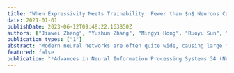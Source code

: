 ```yaml
---
title: "When Expressivity Meets Trainability: Fewer than $n$ Neurons Can Work"
date: 2021-01-01
publishDate: 2023-06-12T09:48:22.163850Z
authors: ["Jiawei Zhang", "Yushun Zhang", "Mingyi Hong", "Ruoyu Sun", "Zhi-Quan Luo"]
publication_types: ["1"]
abstract: "Modern neural networks are often quite wide, causing large memory and computation costs. It is thus of great interest to train a narrower network. However, training narrow neural nets remains a challenging task. We ask two theoretical questions: Can narrow networks have as strong expressivity as wide ones? If so, does the loss function exhibit a benign optimization landscape? In this work, we provide partially affirmative answers to both questions for 1-hidden-layer networks with fewer than $n$ (sample size) neurons when the activation is smooth. First, we prove that as long as the width $m geq 2n/d$ (where $d$ is the input dimension), its expressivity is strong, ie, there exists at least one global minimizer with zero training loss. Second, we identify a nice local region with no local-min or saddle points. Nevertheless, it is not clear whether gradient descent can stay in this nice region. Third, we consider a constrained optimization formulation where the feasible region is the nice local region, and prove that every KKT point is a nearly global minimizer. It is expected that projected gradient methods converge to KKT points under mild technical conditions, but we leave the rigorous convergence analysis to future work. Thorough numerical results show that projected gradient methods on this constrained formulation significantly outperform SGD for training narrow neural nets."
featured: false
publication: "*Advances in Neural Information Processing Systems 34 (NeurIPS 2021)*"
---
```


